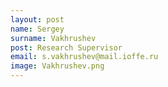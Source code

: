 ```yaml
---
layout: post
name: Sergey
surname: Vakhrushev
post: Research Supervisor
email: s.vakhrushev@mail.ioffe.ru
image: Vakhrushev.png
---
```



